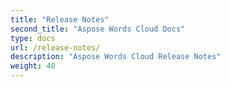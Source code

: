 ```yaml
---
title: "Release Notes"
second_title: "Aspose Words Cloud Docs"
type: docs
url: /release-notes/
description: "Aspose Words Cloud Release Notes"
weight: 40
---
```


